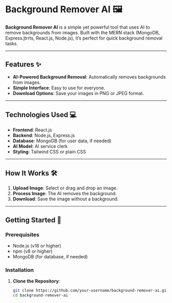# Background Remover AI 🖼️

**Background Remover AI** is a simple yet powerful tool that uses AI to remove backgrounds from images. Built with the MERN stack (MongoDB, Express.jtrrts, React.js, Node.js), it’s perfect for quick background removal tasks.

---

## Features ✨

- **AI-Powered Background Removal**: Automatically removes backgrounds from images.
- **Simple Interface**: Easy to use for everyone.
- **Download Options**: Save your images in PNG or JPEG format.

---

## Technologies Used 💻

- **Frontend**: React.js
- **Backend**: Node.js, Express.js
- **Database**: MongoDB (for user data, if needed)
- **AI Model**: AI service clerk
- **Styling**: Tailwind CSS or plain CSS

---

## How It Works 🛠️

1. **Upload Image**: Select or drag and drop an image.
2. **Process Image**: The AI removes the background.
3. **Download**: Save the image without a background.

---

## Getting Started 🚀

### Prerequisites

- Node.js (v16 or higher)
- npm (v8 or higher)
- MongoDB (for database, if needed)

### Installation

1. **Clone the Repository**:
   ```bash
   git clone https://github.com/your-username/background-remover-ai.git
   cd background-remover-ai